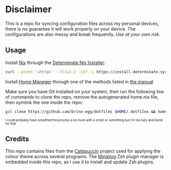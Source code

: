 # Disclaimer

This is a repo for syncing configuration files across my personal devices, there is no guarantee it will work properly on your device.
The configurations are also messy and break frequently.
*Use at your own risk.*


## Usage

Install [Nix](https://nixos.org/) through the [Determinate Nix Installer](https://github.com/DeterminateSystems/nix-installer):

```bash
curl --proto '=https' --tlsv1.2 -sSf -L https://install.determinate.systems/nix | sh -s -- install
```

Install [Home Manager](https://github.com/nix-community/home-manager) through one of the methods listed in [the manual](https://nix-community.github.io/home-manager/index.xhtml#ch-installation)

Make sure you have Git installed on your system, then run the following line of commands to clone the repo, remove the autogenerated home.nix file, then symlink the one inside the repo:

```bash
git clone https://github.com/brine-egg/dotfiles $HOME/.dotfiles && home-manager switch --flake $HOME/.dotfiles
```

<sub><sup>I could probably have simplified the process a lot more with a script or something but I'm too lazy and dumb for that</sup></sub>


## Credits

This repo contains files from the [Catppuccin](https://github.com/catppuccin/catppuccin) project used for applying the colour theme across several programs.
The [Miniplug](https://sr.ht/~yerinalexey/miniplug/) Zsh plugin manager is embedded inside this repo, as I use it to install and update Zsh plugins.
